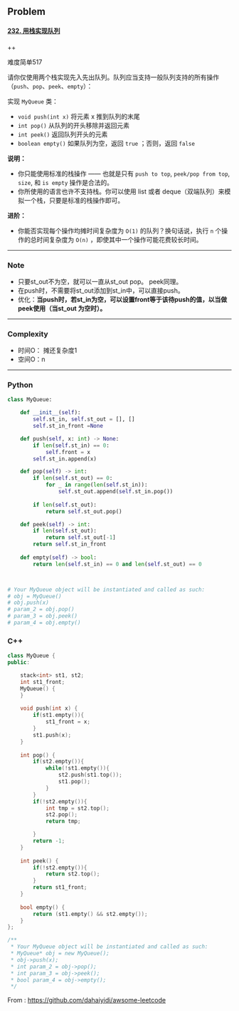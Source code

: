 ## Problem

#### [232. 用栈实现队列](https://leetcode-cn.com/problems/implement-queue-using-stacks/)

++

难度简单517

请你仅使用两个栈实现先入先出队列。队列应当支持一般队列支持的所有操作（`push`、`pop`、`peek`、`empty`）：

实现 `MyQueue` 类：

- `void push(int x)` 将元素 x 推到队列的末尾
- `int pop()` 从队列的开头移除并返回元素
- `int peek()` 返回队列开头的元素
- `boolean empty()` 如果队列为空，返回 `true` ；否则，返回 `false`

 

**说明：**

- 你只能使用标准的栈操作 —— 也就是只有 `push to top`, `peek/pop from top`, `size`, 和 `is empty` 操作是合法的。
- 你所使用的语言也许不支持栈。你可以使用 list 或者 deque（双端队列）来模拟一个栈，只要是标准的栈操作即可。

 

**进阶：**

- 你能否实现每个操作均摊时间复杂度为 `O(1)` 的队列？换句话说，执行 `n` 个操作的总时间复杂度为 `O(n)` ，即使其中一个操作可能花费较长时间。

------

### Note

- 只要st_out不为空，就可以一直从st_out pop。 peek同理。
- 在push时，不需要将st_out添加到st_in中，可以直接push。
- 优化：**当push时，若st_in为空，可以设置front等于该待push的值，以当做peek使用（当st_out 为空时）。**

------

### Complexity

- 时间O： 摊还复杂度1
- 空间O：n

------

### Python

```python
class MyQueue:

    def __init__(self):
        self.st_in, self.st_out = [], []
        self.st_in_front =None

    def push(self, x: int) -> None:
        if len(self.st_in) == 0:
            self.front = x
        self.st_in.append(x)

    def pop(self) -> int:
        if len(self.st_out) == 0:
            for _ in range(len(self.st_in)):
                self.st_out.append(self.st_in.pop())
        
        if len(self.st_out):
            return self.st_out.pop()

    def peek(self) -> int:        
        if len(self.st_out): 
            return self.st_out[-1]
        return self.st_in_front
        
    def empty(self) -> bool:
        return len(self.st_in) == 0 and len(self.st_out) == 0



# Your MyQueue object will be instantiated and called as such:
# obj = MyQueue()
# obj.push(x)
# param_2 = obj.pop()
# param_3 = obj.peek()
# param_4 = obj.empty()
```

### C++

```C++
class MyQueue {
public:

    stack<int> st1, st2;
    int st1_front;
    MyQueue() {
    }
    
    void push(int x) {
        if(st1.empty()){
            st1_front = x;
        }
        st1.push(x);
    }
    
    int pop() {
        if(st2.empty()){
            while(!st1.empty()){
                st2.push(st1.top());
                st1.pop();
            }
        }
        if(!st2.empty()){
            int tmp = st2.top();
            st2.pop();
            return tmp;

        }
        return -1;
    }
    
    int peek() {
        if(!st2.empty()){
            return st2.top();
        }
        return st1_front;
    }
    
    bool empty() {
        return (st1.empty() && st2.empty());
    }
};

/**
 * Your MyQueue object will be instantiated and called as such:
 * MyQueue* obj = new MyQueue();
 * obj->push(x);
 * int param_2 = obj->pop();
 * int param_3 = obj->peek();
 * bool param_4 = obj->empty();
 */
```

From : https://github.com/dahaiyidi/awsome-leetcode
